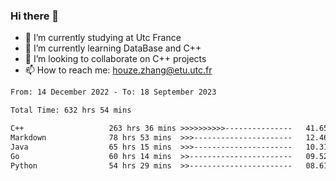 ### Hi there 👋
- 🔭 I’m currently studying at Utc France
- 🌱 I’m currently learning DataBase and C++
- 👯 I’m looking to collaborate on C++ projects
- 📫 How to reach me: houze.zhang@etu.utc.fr

<!--START_SECTION:waka-->

```txt
From: 14 December 2022 - To: 18 September 2023

Total Time: 632 hrs 54 mins

C++                   263 hrs 36 mins >>>>>>>>>>---------------   41.65 %
Markdown              78 hrs 53 mins  >>>----------------------   12.46 %
Java                  65 hrs 15 mins  >>>----------------------   10.31 %
Go                    60 hrs 14 mins  >>-----------------------   09.52 %
Python                54 hrs 29 mins  >>-----------------------   08.61 %
```

<!--END_SECTION:waka-->
